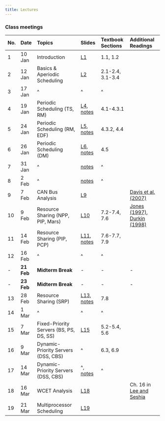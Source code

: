 ```yaml
---
title: Lectures
---
```


### Class meetings

| **No.** | **Date** | **Topics** | **Slides** | **Textbook Sections** | **Additional Readings** |
|:--------|:---------|:-----------|:-----------|:----------------------|:------------------------|
|  1  | 10 Jan | Introduction | [L1](http://cpen432.github.io/resources/gujarati-slides/1-introduction.pdf) | 1.1, 1.2 ||
|  2  | 12 Jan | Basics & Aperiodic Scheduling | [L2](http://cpen432.github.io/resources/gujarati-slides//2-basics-and-aperiodic.pdf) | 2.1-2.4, 3.1-3.4 ||
|  3  | 17 Jan | ^ | ^ | ^ ||
|  4  | 19 Jan | Periodic Scheduling (TS, RM) | [L4](http://cpen432.github.io/resources/gujarati-slides//4-periodic.pdf), [notes](http://cpen432.github.io/resources/gujarati-slides//4-notes.pdf) | 4.1-4.3.1 ||
|  5  | 24 Jan | Periodic Scheduling (RM, EDF) | [L5](http://cpen432.github.io/resources/gujarati-slides//5-periodic.pdf), [notes](http://cpen432.github.io/resources/gujarati-slides//5-notes.pdf) | 4.3.2, 4.4 ||
|  6  | 26 Jan | Periodic Scheduling (DM) | [L6](http://cpen432.github.io/resources/gujarati-slides//6-periodic.pdf), [notes](http://cpen432.github.io/resources/gujarati-slides//6-notes.pdf) | 4.5 ||
|  7  | 31 Jan | ^ | [notes](http://cpen432.github.io/resources/gujarati-slides//7-notes.pdf) | ^ ||
|  8  | 2 Feb | ^ | [notes](http://cpen432.github.io/resources/gujarati-slides//8-notes.pdf) | ^ ||
|  9  | 7 Feb | CAN Bus Analysis | [L9](http://cpen432.github.io/resources/gujarati-slides//9-can.pdf) || [Davis et al. (2007)](http://cpen432.github.io/resources/P2-davis-etal.pdf) |
|  10  | 9 Feb | Resource Sharing (NPP, PIP, Mars) | [L10](http://cpen432.github.io/resources/gujarati-slides//10-resource-sharing.pdf) | 7.2-7.4, 7.6 | [Jones (1997)](http://cpen432.github.io/resources/P3-mars.pdf), [Durkin (1998)](http://cpen432.github.io/resources/P4-mars.pdf)|
|  11  | 14 Feb | Resource Sharing (PIP, PCP) | [L11](http://cpen432.github.io/resources/gujarati-slides//11-resource-sharing.pdf), [notes](http://cpen432.github.io/resources/gujarati-slides//11-notes.pdf) | 7.6-7.7, 7.9 ||
|  12  | 16 Feb | ^ | ^ | ^ ||
|  -  | **21 Feb** | **Midterm Break** |-|-|-|
|  -  | **23 Feb** | **Midterm Break** |-|-|-|
|  13  | 28 Feb | Resource Sharing (SRP) | [L13](http://cpen432.github.io/resources/gujarati-slides//13-resource-sharing.pdf), [notes](http://cpen432.github.io/resources/gujarati-slides//14-notes.pdf) | 7.8 ||
|  14  | 1 Mar | ^ | ^ | ^ ||
|  15  | 7 Mar | Fixed-Priority Servers (BS, PS, DS, SS) | [L15](http://cpen432.github.io/resources/gujarati-slides//15-fp-servers.pdf) | 5.2-5.4, 5.6 ||
|  16  | 9 Mar | Dynamic-Priority Servers (DSS, CBS) | ^ |6.3, 6.9 ||
|  17  | 14 Mar | Dynamic-Priority Servers (DSS, CBS) | ^, [notes](http://cpen432.github.io/resources/gujarati-slides//17-notes.pdf) |^||
|  18  | 16 Mar | WCET Analysis | [L18](http://cpen432.github.io/resources/gujarati-slides//18-wcet.pdf) || Ch. 16 in [Lee and Seshia](https://ptolemy.berkeley.edu/books/leeseshia/releases/LeeSeshia_DigitalV2_2.pdf) |
|  19  | 21 Mar | Multiprocessor Scheduling | [L19](http://cpen432.github.io/resources/gujarati-slides//19-multiprocessor.pdf) |||

<!-- | **No.** | **Date** | **Topics** | **Readings** | -->
<!-- |:---:|:-------|:---:|:----:| -->
<!-- |  1  |  Tue 12-Jan |  Introduction   |  [L1-Introduction](http://cpen432.github.io/resources/bader-slides/1-Introduction.pdf) | -->
<!-- |  2  |  Thu 14-Jan |     ^   |  ^ |   -->
<!-- |  3  |  Tue 19-Jan |  Models & Job Scheduling     |  [L2-Models](http://cpen432.github.io/resources/bader-slides/2-Models.pdf)    | -->
<!-- |  4  |  Thu 21-Jan |  ^     |  ^    |   -->
<!-- |  5  |  Thu 28-Jan |  Critical Instant + RM Optimality + EDF Optimality and Bound  |  [L3-RM-EDF-OPT](http://cpen432.github.io/resources/bader-slides/3-critical-instant+EDF.pdf), chapter 4 Buttazo | -->
<!-- |  6  |  Tue 2-Feb |  RM Liu & Layland (LL) Bound   |  [L4-RM-LLBOUND](http://cpen432.github.io/resources/bader-slides/4-RM.pdf), chapter 4 Buttazo    | -->
<!-- |  7  |  Thu 4-Feb | RM Hyperbolic, DM, Response Time Analysis |  [L5-RM-HB-DM-RTA](http://cpen432.github.io/resources/bader-slides/5-RM-hyperbolic+DM+response.pdf), chapter 4 Buttazo    | -->
<!-- |  8  |  Tue 9-Feb |  EDF processor demand   |  [L6-EDF-DEMAND](http://cpen432.github.io/resources/bader-slides/6-EDF-exact.pdf), chapter 4 Buttazo    | -->
<!-- |  9  |  Thu 11-Feb |  EDF processor demand   |  [L6-EDF-DEMAND](http://cpen432.github.io/resources/bader-slides/6-EDF-exact.pdf), chapter 4 Buttazo    | -->
<!-- |  10 |  Tue 23-FEB | What happened on Mars?   |  [L7-MARS](http://cpen432.github.io/resources/bader-slides/7-Mars.pdf)    | -->
<!-- |  11 |  Thu 25-Feb |  Resource Access Protocols-1 (NPP + HLP + PIP)  |  [L8-RESOURCE](http://cpen432.github.io/resources/bader-slides/8-ResourceSharing.pdf), Buttazo chapter 7   | -->
<!-- |  12 |  Tue 2-Mar |  Resource Access Protocols-2  (PCP + SRP)   |  ^  | -->
<!-- |  13 |  Tue 9-Mar |  Task Servers    |  [L9-APERIODIC-SERVERS](http://cpen432.github.io/resources/bader-slides/9-TaskServers.pdf), Buttazo chapters 5 & 6   | -->
<!-- |  14 |  Thu 11-Mar |  ^^   |      | -->
<!-- |  15 |  Tue 16-Mar |  Soft real-time   |   [L10-SOFT](http://cpen432.github.io/resources/bader-slides/10-SoftRealTime.pdf)   | -->
<!-- |  16 |  Thu 18-Mar  |  ^^   |      | -->
<!-- |  17 |  Tue 23-Mar  |  Multiprocessor scheduling - 1    | [L11-MULTIPROCESSOR](http://cpen432.github.io/resources/bader-slides/11-Multiprocessors.pdf)   | -->
<!-- |  18 |  Thu 25-Mar |  Multiprocessor scheduling - 2   |  ^^    | -->
<!-- |  19 | Tue 30-Mar | Multistage distributed real-time systems   |  [L12-MULTISTAGE](http://cpen432.github.io/resources/bader-slides/12-MultiStage.pdf)   | -->
<!-- |  20 | Thu 30-Mar | ^^   |    | -->
<!-- |  21 |  Tue 6-Apr  |  Reliability and fault tolerance - 1   |  [L13-RELIABILITY](http://cpen432.github.io/resources/bader-slides/13-Reliability.pdf)    | -->
<!-- |  22 |  Thu 8-Apr |  Reliability and fault tolerance - 2   |     | -->
<!-- |  23 |  Tue 13-Apr |  System/Software Safety. Slides courtesy of **Simon Diemert**, Safety Critical Systems (CSL) |  [L14-SAFETY](http://cpen432.github.io/resources/bader-slides/14-safety.pdf)   | -->

<!-- |  23 |  Thu 21-NOV  |  System/Software Safety - 2. **Guest Lecture**: Simon Diemert  |      | -->
<!-- |  24 |  Tue 26-NOV |  Review Session   |      | -->
<!-- |  25 |  Thu 28-NOV  |  ?   |      | -->




<!-- | **No.** | **Date** | **Topics** | **Readings** | -->
<!-- |:---:|:-------|:---:|:----:| -->
<!-- |  1  |  Tue 4-SEP | Intro    |  [Introduction](http://cpen432.github.io/resources/bader-slides/1-Introduction.pdf)    | -->
<!-- |  2  |  Tue 9-JAN |  Models & Job Scheduling   |  [L2-Models](http://cpen432.github.io/resources/bader-slides/2-Models.pdf)    | -->
<!-- |  3  |  Thu 11-JAN |  Models & Job Scheduling cont'd   |      | -->
<!-- |  4  |  Tue 16-JAN | Models & Job Scheduling cont'd    |      | -->
<!-- |  5  |  Thu 18-JAN | Models & Job Scheduling cont'd    |      | -->
<!-- |  6  |  Tue 23-JAN |  Optimality of RM & EDF   |  [L3-RM-EDF-OPT](http://cpen432.github.io/resources/bader-slides/3-critical-instant+EDF.pdf), chapter 4 Buttazo   | -->
<!-- |  7  |  Thu 25-JAN |  RM LL Utilization Bound   |  [L4-RM-BOUND](http://cpen432.github.io/resources/bader-slides/4-RM.pdf), chapter 4 Buttazo    | -->
<!-- |  8  |  Tue 30-JAN | RM Hyperbolic + Deadline monotonic + Response Time Analysis    |  [L5-RM-HB-DM-RTA](http://cpen432.github.io/resources/bader-slides/5-RM-hyperbolic+DM+response.pdf), chapter 4 Buttazo    | -->
<!-- |  9  |  Thu 1-FEB |  In-class activity   |  [in-class1-solutions](http://cpen432.github.io/resources/in-class1.pdf)    | -->
<!-- |  10  |  Tue 6-FEB | EDF processor demand criterion + RM vs. EDF    |  [L6-EDF-DEMAND](http://cpen432.github.io/resources/bader-slides/6-EDF-exact.pdf), chapter 4 Buttazo    | -->
<!-- |  11  |  Thu 8-FEB |  What happened on Mars?   |  [L7-MARS](http://cpen432.github.io/resources/bader-slides/7-Mars.pdf)    | -->
<!-- |  12  |  Tue 13-FEB |  Resource Access Protocols-1 (NPP + HLP + PIP)  |  [L8-RESOURCE](http://cpen432.github.io/resources/bader-slides/8-ResourceSharing.pdf), Buttazo chapter 7    | -->
<!-- |    |  Thu 15-FEB |  Resource Access Protocols-2  (PIP) |      | -->
<!-- |    |  Tue 20-FEB |  No Class: Reading Week    |      | -->
<!-- |  13  |  Thu 22-FEB | No Class: Reading Week     |      | -->
<!-- |  14  |  Tue 27-FEB | Resource Access Protocols-3 (PCP)  |      | -->
<!-- |  15  |  Thu 1-MAR |  Resource Access Protocols-4 (SRP) + Task servers   |      | -->
<!-- |  16  |  Tue 6-MAR | Task Servers    |  [L9-APERIODIC-SERVERS](http://cpen432.github.io/resources/bader-slides/9-TaskServers.pdf), Buttazo chapters 5 & 6   | -->
<!-- |  17  |  Thu 8-MAR | Soft real-time (Elastic task model)   |   [L10-SOFT](http://cpen432.github.io/resources/bader-slides/10-SoftRealTime.pdf)   | -->
<!-- |  18  |  Tue 13-MAR | Guest Lecture: Sathish Gopalakrishnan    |      | -->
<!-- |  19  |  Thu 15-MAR |  Soft real-time (Imprecise computation model)   |      | -->
<!-- |  20  |  Tue 20-MAR | Multiprocessor scheduling    | [L11-MULTIPROCESSOR](http://cpen432.github.io/resources/bader-slides/11-Multiprocessors.pdf)     | -->
<!-- |  21  |  Thu 22-MAR |  Multiprocessor scheduling cont'd   |      | -->
<!-- |  22  |  Tue 27-MAR |  Multistage distributed real-time systems   |  [L12-MULTISTAGE](http://cpen432.github.io/resources/bader-slides/12-MultiStage.pdf)    | -->
<!-- |  23  |  Thu 29-MAR |  Reliability and fault tolerance   |  [L13-RELIABILITY](http://cpen432.github.io/resources/bader-slides/13-Reliability.pdf)    | -->
<!-- |  24  |  Tue 3-APR |  Reliability and fault tolerance   |      | -->
<!-- |  25  |  Thu 5-APR |  Review?   |      | -->
